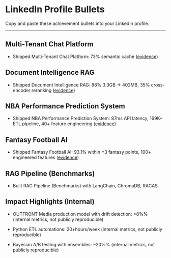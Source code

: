 # LinkedIn Profile Bullets

Copy and paste these achievement bullets into your LinkedIn profile.

---

## Multi-Tenant Chat Platform

- Shipped Multi-Tenant Chat Platform: 73% semantic cache ([evidence](https://github.com/cbratkovics/chatbot-ai-system/blob/main/benchmarks/results/cache_metrics_latest.json))


## Document Intelligence RAG

- Shipped Document Intelligence RAG: 88% 3.3GB → 402MB, 35% cross-encoder reranking ([evidence](https://github.com/cbratkovics/document-intelligence-ai#key-performance-metrics))


## NBA Performance Prediction System

- Shipped NBA Performance Prediction System: 87ms API latency, 169K+ ETL pipeline, 40+ feature engineering ([evidence](https://github.com/cbratkovics/nba-ai-ml#model-performance))


## Fantasy Football AI

- Shipped Fantasy Football AI: 93.1% within ±3 fantasy points, 100+ engineered features ([evidence](https://github.com/cbratkovics/fantasy-football-ai#verified-production-metrics))


## RAG Pipeline (Benchmarks)

- Built RAG Pipeline (Benchmarks) with LangChain, ChromaDB, RAGAS

## Impact Highlights (Internal)

- OUTFRONT Media production model with drift detection: <8%% (internal metrics, not publicly reproducible)

- Python ETL automations: 20+hours/week (internal metrics, not publicly reproducible)

- Bayesian A/B testing with ensembles: ~20%% (internal metrics, not publicly reproducible)

